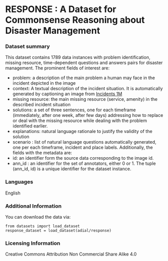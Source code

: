 # RESPONSE : A Dataset for Commonsense Reasoning about Disaster Management

### Dataset summary

This dataset contains 1789 data instances with problem identification, missing resource, time-dependent questions and answers pairs for disaster management.  The prominent fields of interest are:

* problem: a description of the main problem a human may face in the incident depicted in the image
* context: A textual description of the incident situation. It is automatically generated by captioning an image from [Incidents 1M](https://arxiv.org/abs/2201.04236) 
* missing resource: the main missing resource (service, amenity) in the described incident situation
* solutions: a set of three sentences, one for each timeframe (immediately, after one week, after few days)  addressing how to replace or deal with the missing resource while dealing with the problem identified earlier. 
* explanations: natural language rationale to justify the validity of the solution
* scenario : list of natural language questions automatically generated, one per each timeframe, incident and place labels.
Additionally, the fields with the metadata are:
* id: an identifier form the source data corresponding to the image id.
* ann_id : an identifier for the set of annotators, either 0 or 1. The tuple (ann_id, id) is a unique identifier for the dataset instance. 

### Languages 

English

### Additional Information

You can download the data via:

```
from datasets import load_dataset
response_dataset = load_dataset(adial/response) 
```

### Licensing Information

Creative Commons Attribution Non Commercial Share Alike 4.0

